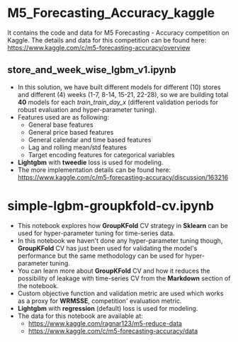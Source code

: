 # M5_Forecasting_Accuracy_kaggle
It contains the code and data for M5 Forecasting - Accuracy competition on Kaggle.
The details and data for this competition can be found here: https://www.kaggle.com/c/m5-forecasting-accuracy/overview

## store_and_week_wise_lgbm_v1.ipynb
* In this solution, we have built different models for different (10) stores and different (4) weeks (1-7, 8-14, 15-21, 22-28), so we are building total __40__ models 
for each *train_train_day_x* (different validation periods for robust evaluation and hyper-parameter tuning).
* Features used are as following:
  * General base features
  * General price based features
  * General calendar and time based features
  * Lag and rolling mean/std features
  * Target encoding features for categorical variables
* __Lightgbm__ with __tweedie__ loss is used for modeling.
* The more implementation details can be found here: https://www.kaggle.com/c/m5-forecasting-accuracy/discussion/163216

# simple-lgbm-groupkfold-cv.ipynb

* This notebook explores how __GroupKFold__ CV strategy in __Sklearn__ can be used for hyper-parameter tuning for time-series data.
* In this notebook we haven't done any hyper-parameter tuning though, __GroupKFold__ CV has just been used for validating the model's performance but the same methodology can be used for hyper-parameter tuning.
* You can learn more about __GroupKFold__ CV and how it reduces the possibility of leakage with time-series CV from the __Markdown__ section of the notebook.
* Custom objective function and validation metric are used which works as a proxy for __WRMSSE__, competition' evaluation metric.
* __Lightgbm__ with __regression__ (default) loss is used for modeling.
* The data for this notebook are available at:
   * https://www.kaggle.com/ragnar123/m5-reduce-data
   * https://www.kaggle.com/c/m5-forecasting-accuracy/data
